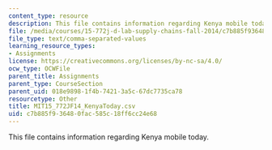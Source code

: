 ```yaml
---
content_type: resource
description: This file contains information regarding Kenya mobile today.
file: /media/courses/15-772j-d-lab-supply-chains-fall-2014/c7b885f936480fac585c18ff6cc24e68_MIT15_772JF14_KenyaToday.csv
file_type: text/comma-separated-values
learning_resource_types:
- Assignments
license: https://creativecommons.org/licenses/by-nc-sa/4.0/
ocw_type: OCWFile
parent_title: Assignments
parent_type: CourseSection
parent_uid: 018e9898-1f4b-7421-3a5c-67dc7735ca78
resourcetype: Other
title: MIT15_772JF14_KenyaToday.csv
uid: c7b885f9-3648-0fac-585c-18ff6cc24e68
---
```

This file contains information regarding Kenya mobile today.